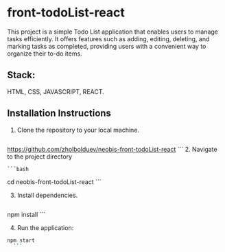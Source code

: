 # front-todoList-react

This project is a simple Todo List application that enables users to manage tasks efficiently. It offers features such as adding, editing, deleting, and marking tasks as completed, providing users with a convenient way to organize their to-do items.
## Stack:

HTML, CSS, JAVASCRIPT, REACT.

## Installation Instructions

1. Clone the repository to your local machine.

    ```bash
https://github.com/zholbolduev/neobis-front-todoList-react
    ```
2. Navigate to the project directory


    ```bash
cd neobis-front-todoList-react
    ```

3. Install dependencies.

    ```bash
npm install
    ```

4. Run the application:

  ```bash
npm start
    ```
